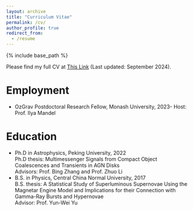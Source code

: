 ```yaml
---
layout: archive
title: "Curriculum Vitae"
permalink: /cv/
author_profile: true
redirect_from:
  - /resume
---
```


{% include base_path %}

Please find my full CV at [This Link](../_data/CV.pdf) (Last updated: September 2024).

Employment
======
* OzGrav Postdoctoral Research Fellow, Monash University, 2023-
  Host: Prof. Ilya Mandel

Education
======
* Ph.D in Astrophysics, Peking University, 2022  
  Ph.D thesis: Multimessenger Signals from Compact Object Coalescences and Transients in AGN Disks  
  Advisors: Prof. Bing Zhang and Prof. Zhuo Li
* B.S. in Physics, Central China Normal University, 2017  
  B.S. thesis: A Statistical Study of Superluminous Supernovae Using the Magnetar Engine Model and Implications for their Connection with Gamma-Ray Bursts and Hypernovae  
  Advisor: Prof. Yun-Wei Yu
